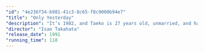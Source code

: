 ```yaml
---
"id": "4e236f34-b981-41c3-8c65-f8c9000b94e7"
"title": "Only Yesterday"
"description": "It’s 1982, and Taeko is 27 years old, unmarried, and has lived her whole life in Tokyo. She decides to visit her family in the countryside, and as the train travels through the night, memories flood back of her younger years: the first immature stirrings of romance, the onset of puberty, and the frustrations of math and boys. At the station she is met by young farmer Toshio, and the encounters with him begin to reconnect her to forgotten longings. In lyrical switches between the present and the past, Taeko contemplates the arc of her life, and wonders if she has been true to the dreams of her childhood self."
"director": "Isao Takahata"
"release_date": 1991
"running_time": 118
---
```

